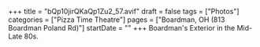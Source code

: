 +++
title = "bQp10jirQKaQp1Zu2_57.avif"
draft = false
tags = ["Photos"]
categories = ["Pizza Time Theatre"]
pages = ["Boardman, OH (813 Boardman Poland Rd)"]
startDate = ""
+++
Boardman's Exterior in the Mid-Late 80s.
